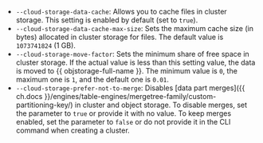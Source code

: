 * `--cloud-storage-data-cache`: Allows you to cache files in cluster storage. This setting is enabled by default (set to `true`).
* `--cloud-storage-data-cache-max-size`: Sets the maximum cache size (in bytes) allocated in cluster storage for files. The default value is `1073741824` (1 GB).
* `--cloud-storage-move-factor`: Sets the minimum share of free space in cluster storage. If the actual value is less than this setting value, the data is moved to {{ objstorage-full-name }}. The minimum value is `0`, the maximum one is `1`, and the default one is `0.01`.
* `--cloud-storage-prefer-not-to-merge`: Disables [data part merges]({{ ch.docs }}/engines/table-engines/mergetree-family/custom-partitioning-key/) in cluster and object storage. To disable merges, set the parameter to `true` or provide it with no value. To keep merges enabled, set the parameter to `false` or do not provide it in the CLI command when creating a cluster.
